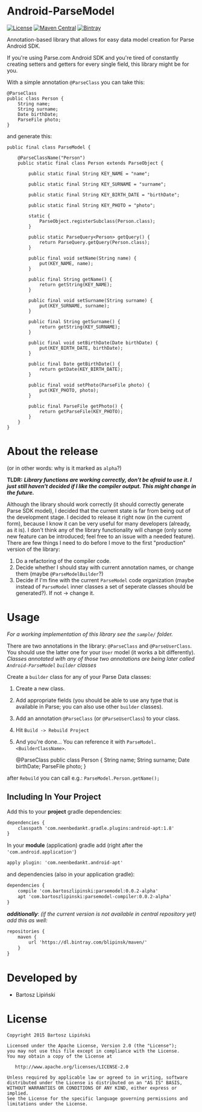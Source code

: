 Android-ParseModel
==================

[![License](https://img.shields.io/github/license/blipinsk/RecyclerViewHeader.svg?style=flat)](https://www.apache.org/licenses/LICENSE-2.0)
[![Maven Central](https://img.shields.io/maven-central/v/com.bartoszlipinski/parsemodel.svg)](http://gradleplease.appspot.com/#parsemodel)
[![Bintray](https://img.shields.io/bintray/v/blipinsk/maven/Android-ParseModel.svg)](https://bintray.com/blipinsk/maven/Android-ParseModel)

Annotation-based library that allows for easy data model creation for Parse Android SDK.

If you're using Parse.com Android SDK and you're tired of constantly creating setters and getters for every single field, this library might be for you.

With a simple annotation `@ParseClass` you can take this:

    @ParseClass
    public class Person {
        String name;
        String surname;
        Date birthDate;
        ParseFile photo;
    }
        
and generate this:

    public final class ParseModel {
        
        @ParseClassName("Person")
        public static final class Person extends ParseObject {
        
            public static final String KEY_NAME = "name";
        
            public static final String KEY_SURNAME = "surname";
        
            public static final String KEY_BIRTH_DATE = "birthDate";
        
            public static final String KEY_PHOTO = "photo";
        
            static {
                ParseObject.registerSubclass(Person.class);
            }
        
            public static ParseQuery<Person> getQuery() {
                return ParseQuery.getQuery(Person.class);
            }
        
            public final void setName(String name) {
                put(KEY_NAME, name);
            }
        
            public final String getName() {
                return getString(KEY_NAME);
            }
        
            public final void setSurname(String surname) {
                put(KEY_SURNAME, surname);
            }
        
            public final String getSurname() {
                return getString(KEY_SURNAME);
            }
        
            public final void setBirthDate(Date birthDate) {
                put(KEY_BIRTH_DATE, birthDate);
            }
        
            public final Date getBirthDate() {
                return getDate(KEY_BIRTH_DATE);
            }
        
            public final void setPhoto(ParseFile photo) {
                put(KEY_PHOTO, photo);
            }
        
            public final ParseFile getPhoto() {
                return getParseFile(KEY_PHOTO);
            }
        }
    }

        

About the release
=================
(or in other words: why is it marked as `alpha`?)

**TLDR:** ***Library functions are working correctly, don't be afraid to use it. I just still haven't decided if I like the compiler output. This might change in the future.***

Although the library should work correctly (it should correctly generate Parse SDK model), I decided that the current state is far from being out of the development stage. I decided to release it right now (in the current form), because I know it can be very useful for many developers (already, as it is). I don't think any of the library functionality will change (only some new feature can be introduced; feel free to an issue with a needed feature). There are few things I need to do before I move to the first "production" version of the library:

  1. Do a refactoring of the compiler code.
  2. Decide whether I should stay with current annotation names, or change them (maybe `@ParseModelBuilder`?)
  3. Decide if I'm fine with the current `ParseModel` code organization (maybe instead of `ParseModel` inner classes a set of seperate classes should be generated?). If not -> change it.

Usage
=====
*For a working implementation of this library see the `sample/` folder.*

There are two annotations in the library: `@ParseClass` and `@ParseUserClass`. You should use the latter one for your `User` model (it works a bit differently).
*Classes annotated with any of those two annotations are being later called `Android-ParseModel` `builder` classes*

Create a `builder` class for any of your Parse Data classes:

  1. Create a new class.
  2. Add appropriate fields (you should be able to use any type that is available in Parse; you can also use other `builder` classes).
  3. Add an annotation `@ParseClass` (or `@ParseUserClass`) to your class.
  4. Hit `Build -> Rebuild Project`
  5. And you're done... You can reference it with `ParseModel.<BuilderClassName>`.


        @ParseClass
        public class Person {
            String name;
            String surname;
            Date birthDate;
            ParseFile photo;
        }
    
   after `Rebuild` you can call e.g.: `ParseModel.Person.getName();`

Including In Your Project
-------------------------
Add this to your **project** gradle dependencies:

```xml
dependencies {
    classpath 'com.neenbedankt.gradle.plugins:android-apt:1.8'
}
```

In your **module** (application) gradle add (right after the `'com.android.application'`)

```xml
apply plugin: 'com.neenbedankt.android-apt'
```

and dependencies (also in your application gradle):

```xml
dependencies {
    compile 'com.bartoszlipinski:parsemodel:0.0.2-alpha'
    apt 'com.bartoszlipinski:parsemodel-compiler:0.0.2-alpha'
}
```

***additionally***: *(if the current version is not available in central repository yet) add this as well:*

```xml
repositories {
    maven {
        url 'https://dl.bintray.com/blipinsk/maven/'
    }
}
```

Developed by
============
 * Bartosz Lipiński

License
=======

    Copyright 2015 Bartosz Lipiński
    
    Licensed under the Apache License, Version 2.0 (the "License");
    you may not use this file except in compliance with the License.
    You may obtain a copy of the License at

       http://www.apache.org/licenses/LICENSE-2.0

    Unless required by applicable law or agreed to in writing, software
    distributed under the License is distributed on an "AS IS" BASIS,
    WITHOUT WARRANTIES OR CONDITIONS OF ANY KIND, either express or implied.
    See the License for the specific language governing permissions and
    limitations under the License.

